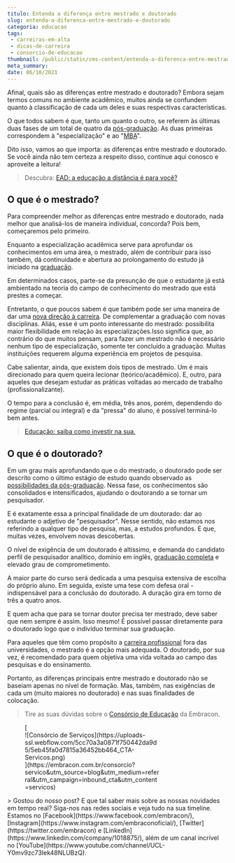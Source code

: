 ```yaml
---
titulo: Entenda a diferença entre mestrado e doutorado
slug: entenda-a-diferenca-entre-mestrado-e-doutorado
categoria: educacao
tags:
 - carreiras-em-alta
 - dicas-de-carreira
 - consorcio-de-educacao
thumbnail: /public/static/cms-content/entenda-a-diferenca-entre-mestrado-e-doutorado.jpeg
meta_summary: 
date: 06/10/2021
---
```

Afinal, quais são as diferenças entre mestrado e doutorado? Embora sejam termos comuns no ambiente acadêmico, muitos ainda se confundem quanto à classificação de cada um deles e suas respectivas características.

O que todos sabem é que, tanto um quanto o outro, se referem às últimas duas fases de um total de quatro da [pós-graduação](https://www.embracon.com.br/blog/confira-5-beneficios-de-fazer-um-consorcio-para-pos-graduacao). As duas primeiras correspondem à "especialização" e ao "[MBA](https://www.embracon.com.br/blog/como-um-mba-executivo-pode-alavancar-a-sua-carreira)".

Dito isso, vamos ao que importa: as diferenças entre mestrado e doutorado. Se você ainda não tem certeza a respeito disso, continue aqui conosco e aproveite a leitura!

> Descubra: [EAD: a educação a distância é para você?](https://www.embracon.com.br/blog/ead-a-educacao-a-distancia-e-para-voce)

O que é o mestrado?
-------------------

Para compreender melhor as diferenças entre mestrado e doutorado, nada melhor que analisá-los de maneira individual, concorda? Pois bem, começaremos pelo primeiro.

Enquanto a especialização acadêmica serve para aprofundar os conhecimentos em uma área, o mestrado, além de contribuir para isso também, dá continuidade e abertura ao prolongamento do estudo já iniciado na [graduação](https://www.embracon.com.br/blog/segunda-graduacao-ou-pos-graduacao-qual-e-a-melhor-opcao).

Em determinados casos, parte-se da presunção de que o estudante já está ambientado na teoria do campo de conhecimento do mestrado que está prestes a começar.

Entretanto, o que poucos sabem é que também pode ser uma maneira de dar uma [nova direção à carreira](https://www.embracon.com.br/blog/7-sinais-de-que-e-hora-de-investir-em-atualizacao-na-carreira). De complementar a graduação com novas disciplinas. Aliás, esse é um ponto interessante do mestrado: possibilita maior flexibilidade em relação às especializações.Isso significa que, ao contrário do que muitos pensam, para fazer um mestrado não é necessário nenhum tipo de especialização, somente ter concluído a graduação. Muitas instituições requerem alguma experiência em projetos de pesquisa.

Cabe salientar, ainda, que existem dois tipos de mestrado. Um é mais direcionado para quem queira lecionar (teórico/acadêmico). E, outro, para aqueles que desejam estudar as práticas voltadas ao mercado de trabalho (profissionalizante).

O tempo para a conclusão é, em média, três anos, porém, dependendo do regime (parcial ou integral) e da "pressa" do aluno, é possível terminá-lo bem antes.

> [Educação: saiba como investir na sua.](https://www.embracon.com.br/blog/educacao-saiba-como-investir-na-sua)

O que é o doutorado?
--------------------

Em um grau mais aprofundando que o do mestrado, o doutorado pode ser descrito como o último estágio de estudo quando observado as[ possibilidades da pós-graduação](https://www.embracon.com.br/blog/pensando-em-fazer-uma-pos-graduacao-aqui-estao-5-motivos-para-incentiva-lo). Nessa fase, os conhecimentos são consolidados e intensificados, ajudando o doutorando a se tornar um pesquisador.

E é exatamente essa a principal finalidade de um doutorado: dar ao estudante o adjetivo de "pesquisador". Nesse sentido, não estamos nos referindo a qualquer tipo de pesquisa, mas, a estudos profundos. E que, muitas vezes, envolvem novas descobertas.

O nível de exigência de um doutorado é altíssimo, e demanda do candidato perfil de pesquisador analítico, domínio em inglês, [graduação completa](https://www.embracon.com.br/blog/consorcio-embracon-para-pagar-faculdade) e elevado grau de comprometimento.

A maior parte do curso será dedicada a uma pesquisa extensiva de escolha do próprio aluno. Em seguida, existe uma tese com defesa oral - indispensável para a conclusão do doutorado. A duração gira em torno de três a quatro anos.

E quem acha que para se tornar doutor precisa ter mestrado, deve saber que nem sempre é assim. Isso mesmo! É possível passar diretamente para o doutorado logo que o indivíduo terminar sua graduação.

Para aqueles que têm como propósito a [carreira profissional](https://www.embracon.com.br/blog/quais-carreiras-estarao-em-alta-nos-proximos-anos-descubra-aqui) fora das universidades, o mestrado é a opção mais adequada. O doutorado, por sua vez, é recomendado para quem objetiva uma vida voltada ao campo das pesquisas e do ensinamento.

Portanto, as diferenças principais entre mestrado e doutorado não se baseiam apenas no nível de formação. Mas, também, nas exigências de cada um (muito maiores no doutorado) e nas suas finalidades de colocação.

> Tire as suas dúvidas sobre o [Consórcio de Educação](https://www.embracon.com.br/blog/tire-as-suas-duvidas-sobre-o-consorcio-de-educacao-embracon) da Embracon.

<figure class="w-richtext-figure-type-image w-richtext-align-center" style="max-width:310px">[<div>![Consórcio de Serviços](https://uploads-ssl.webflow.com/5cc70a3a0871f750442da9d5/5eb45fa0d7815a36452bb464_CTA-Servicos.png)</div>](https://embracon.com.br/consorcio?servico&utm_source=blog&utm_medium=referral&utm_campaign=inbound_cta&utm_content=servicos)</figure>> Gostou do nosso post? E que tal saber mais sobre as nossas novidades em tempo real? Siga-nos nas redes sociais e veja tudo na sua timeline. Estamos no [Facebook](https://www.facebook.com/embracon/), [Instagram](https://www.instagram.com/embraconoficial/), [Twitter](https://twitter.com/embracon) e [LinkedIn](https://www.linkedin.com/company/1018875/), além de um canal incrível no [YouTube](https://www.youtube.com/channel/UCL-Y0mv9zc73Iek48NLUBzQ).
